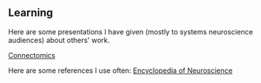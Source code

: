 ## Learning
Here are some presentations I have given (mostly to systems neuroscience audiences) about others' work.

<a href = 'https://docs.google.com/presentation/d/1i1GdQI0hn91TEHeVyGXd6F-PZoJAUZojbUpUM2D0RfY/edit#slide=id.gf889018030_0_27'> Connectomics </a>

Here are some references I use often:
<a href = 'https://www.sciencedirect.com/referencework/9780080450469/encyclopedia-of-neuroscience'> Encyclopedia of Neuroscience </a>
